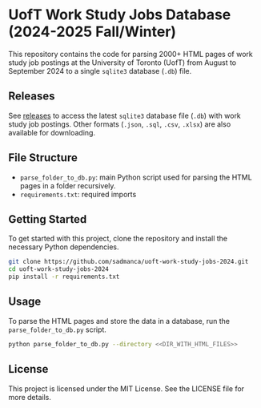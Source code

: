 # UofT Work Study Jobs Database (2024-2025 Fall/Winter)

This repository contains the code for parsing 2000+ HTML pages of work study job postings at the University of Toronto (UofT) from August to September 2024 to a single `sqlite3` database (`.db`) file.

## Releases

See [releases](https://github.com/sadmanca/uoft-work-study-jobs-2024/releases/latest) to access the latest `sqlite3` database file (`.db`) with work study job postings. Other formats (`.json`, `.sql`, `.csv`, `.xlsx`) are also available for downloading.

## File Structure

- `parse_folder_to_db.py`: main Python script used for parsing the HTML pages in a folder recursively.
- `requirements.txt`: required imports 

## Getting Started

To get started with this project, clone the repository and install the necessary Python dependencies.

```bash
git clone https://github.com/sadmanca/uoft-work-study-jobs-2024.git
cd uoft-work-study-jobs-2024
pip install -r requirements.txt
```

## Usage

To parse the HTML pages and store the data in a database, run the `parse_folder_to_db.py` script.

```bash
python parse_folder_to_db.py --directory <<DIR_WITH_HTML_FILES>>
```

## License

This project is licensed under the MIT License. See the LICENSE file for more details.
